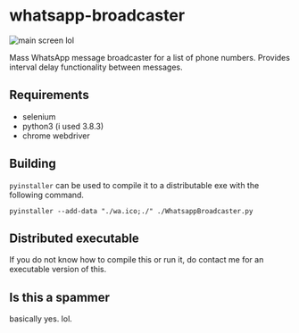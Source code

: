 # whatsapp-broadcaster

![main screen lol](https://i.imgur.com/EN2krD7.jpg)

Mass WhatsApp message broadcaster for a list of phone numbers. Provides interval delay functionality between messages.

## Requirements

- selenium
- python3 (i used 3.8.3)
- chrome webdriver

## Building

`pyinstaller` can be used to compile it to a distributable exe with the following command.

```
pyinstaller --add-data "./wa.ico;./" ./WhatsappBroadcaster.py
```

## Distributed executable

If you do not know how to compile this or run it, do contact me for an executable version of this.

## Is this a spammer

basically yes. lol.
